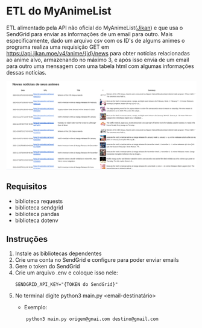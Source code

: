 # ETL do MyAnimeList

ETL alimentado pela API não oficial do MyAnimeList([Jikan](https://docs.api.jikan.moe/)) e que usa o SendGrid para enviar
as informações de um email para outro. Mais especificamente, dado um arquivo csv com os ID's de algums animes o 
programa realiza uma requisição GET em https://api.jikan.moe/v4/anime/{id}/news para obter notícias relacionadas ao anime
alvo, armazenando no máximo 3, e após isso envia de um email para outro uma mensagem com uma tabela html com algumas informações 
dessas notícias.

![ScreenShot](https://github.com/ThiagoFBastos/ETL-MyAnimeList/blob/main/screenshot.png)

## Requisitos
- biblioteca requests
- biblioteca sendgrid
- biblioteca pandas
- biblioteca dotenv

## Instruções

1. Instale as bibliotecas dependentes
2. Crie uma conta no SendGrid e configure para poder enviar emails
3. Gere o token do SendGrid
4. Crie um arquivo .env e coloque isso nele:
	```
	SENDGRID_API_KEY="{TOKEN do SendGrid}"
	```
5. No terminal digite python3 main.py <email-remetente> <email-destinatário>
	- Exemplo:
	```
		python3 main.py origem@gmai.com destino@gmail.com
	``` 
